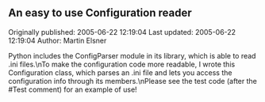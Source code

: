 ## An easy to use Configuration reader

Originally published: 2005-06-22 12:19:04
Last updated: 2005-06-22 12:19:04
Author: Martin Elsner

Python includes the ConfigParser module in its library, which is able to read .ini files.\nTo make the configuration code more readable, I wrote this Configuration class, which parses an .ini file and lets you access the configuration info through its members.\nPlease see the test code (after the #Test comment) for an example of use!